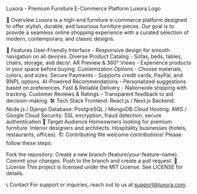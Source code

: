 Luxora - Premium Furniture E-Commerce Platform
Luxora Logo

🌟 Overview
Luxora is a high-end furniture e-commerce platform designed to offer stylish, durable, and luxurious furniture pieces. Our goal is to provide a seamless online shopping experience with a curated selection of modern, contemporary, and classic designs.

🚀 Features
User-Friendly Interface - Responsive design for smooth navigation on all devices.
Diverse Product Catalog - Sofas, beds, tables, chairs, storage, and decor.
AR Preview & 360° Views - Experience products in your space before buying.
Customization Options - Choose materials, colors, and sizes.
Secure Payments - Supports credit cards, PayPal, and BNPL options.
AI-Powered Recommendations - Personalized suggestions based on preferences.
Fast & Reliable Delivery - Nationwide shipping with tracking.
Customer Reviews & Ratings - Transparent feedback to aid decision-making.
🛠️ Tech Stack
Frontend: React.js / Next.js
Backend: Node.js / Django
Database: PostgreSQL / MongoDB
Cloud Hosting: AWS / Google Cloud
Security: SSL encryption, fraud detection, secure authentication
🎯 Target Audience
Homeowners looking for premium furniture.
Interior designers and architects.
Hospitality businesses (hotels, restaurants, offices).
🏗️ Contributing
We welcome contributions! Please follow these steps:

Fork the repository.
Create a new branch (feature/your-feature-name).
Commit your changes.
Push to the branch and create a pull request.
📜 License
This project is licensed under the MIT License. See LICENSE for details.

📞 Contact
For support or inquiries, reach out to us at support@luxora.com.
